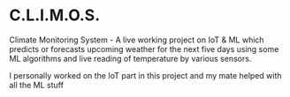 # C.L.I.M.O.S.
Climate Monitoring System - A live working project on IoT &amp; ML which predicts or forecasts upcoming weather for the next five days using some ML algorithms and live reading of temperature by various sensors.

I personally worked on the IoT part in this project and my mate helped with all the ML stuff
